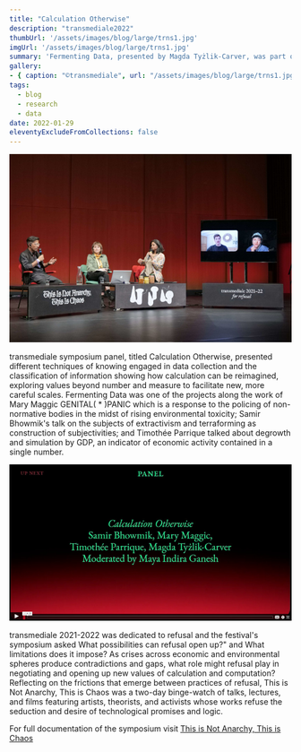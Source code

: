 ```yaml
---
title: "Calculation Otherwise"
description: "transmediale2022"
thumbUrl: '/assets/images/blog/large/trns1.jpg'
imgUrl: '/assets/images/blog/large/trns1.jpg'
summary: 'Fermenting Data, presented by Magda Tyżlik-Carver, was part of Calculation Otherwise, a panel during transmediale festival 2022. Chaired by Maya Indira Ganesh, the panel included presentation of works by Mary Maggic, Sami Bhowmik and Timothée Parrique. [Documentation online]'
gallery:
- { caption: "©transmediale", url: "/assets/images/blog/large/trns1.jpg" }
tags:
  - blog
  - research
  - data
date: 2022-01-29
eleventyExcludeFromCollections: false
---
```


<div class="columnImage">
  <img src="/assets/images/blog/large/trns1.jpg"/>
  <div class="©transmediale"></div>
</div>

transmediale symposium panel, titled Calculation Otherwise, presented different techniques of knowing engaged in data collection and the classification of information showing how calculation can be reimagined, exploring values beyond number and measure to facilitate new, more careful scales. Fermenting Data was one of the projects along the work of Mary Maggic GENITAL( * )PANIC which is a response to the policing of non-normative bodies in the midst of rising environmental toxicity; Samir Bhowmik's talk on the subjects of extractivism and terraforming as construction of subjectivities; and Timothée Parrique talked about degrowth and simulation by GDP, an indicator of economic activity contained in a single number. 

<div class="columnImage">
  <a href="https://202122.transmediale.de/almanac/calculation-otherwise"> <img src="/assets/images/blog/large/trns2.jpg"></a>
  <div class="Documentation link"></div>
</div>


transmediale 2021-2022 was dedicated to refusal and the festival's symposium asked What possibilities can refusal open up?" and What limitations does it impose? As crises across economic and environmental spheres produce contradictions and gaps, what role might refusal play in negotiating and opening up new values of calculation and computation? Reflecting on the frictions that emerge between practices of refusal, This is Not Anarchy, This is Chaos was a two-day binge-watch of talks, lectures, and films featuring artists, theorists, and activists whose works refuse the seduction and desire of technological promises and logic. 

For full documentation of the symposium visit <a href='https://202122.transmediale.de/projects/symposium'>This is Not Anarchy, This is Chaos</a>